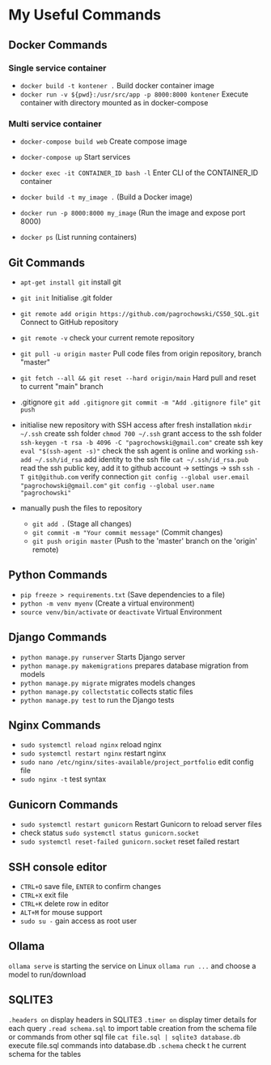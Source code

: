 # My Useful Commands

## Docker Commands

### Single service container
- `docker build -t kontener .` Build docker container image
- `docker run -v ${pwd}:/usr/src/app -p 8000:8000 kontener` Execute container with directory mounted as in docker-compose

### Multi service container
- `docker-compose build web` Create compose image
- `docker-compose up` Start services

- `docker exec -it CONTAINER_ID bash -l` Enter CLI of the CONTAINER_ID container
- `docker build -t my_image .` (Build a Docker image)
- `docker run -p 8000:8000 my_image` (Run the image and expose port 8000)
- `docker ps` (List running containers)

## Git Commands
- `apt-get install git` install git
- `git init` Initialise .git folder
- `git remote add origin https://github.com/pagrochowski/CS50_SQL.git` Connect to GitHub repository
- `git remote -v` check your current remote repository
- `git pull -u origin master` Pull code files from origin repository, branch "master"
- `git fetch --all && git reset --hard origin/main` Hard pull and reset to current "main" branch

- .gitignore
    `git add .gitignore`
    `git commit -m "Add .gitignore file"`
    `git push`

- initialise new repository with SSH access after fresh installation
    `mkdir ~/.ssh` create ssh folder
    `chmod 700 ~/.ssh` grant access to the ssh folder
    `ssh-keygen -t rsa -b 4096 -C "pagrochowski@gmail.com"` create ssh key
    `eval "$(ssh-agent -s)"` check the ssh agent is online and working
    `ssh-add ~/.ssh/id_rsa` add identity to the ssh file
    `cat ~/.ssh/id_rsa.pub` read the ssh public key, add it to github account -> settings -> ssh
    `ssh -T git@github.com` verify connection
    `git config --global user.email "pagrochowski@gmail.com"`
    `git config --global user.name "pagrochowski"`

- manually push the files to repository
    - `git add .` (Stage all changes)
    - `git commit -m "Your commit message"` (Commit changes)
    - `git push origin master` (Push to the 'master' branch on the 'origin' remote)

## Python Commands
- `pip freeze > requirements.txt` (Save dependencies to a file)
- `python -m venv myenv` (Create a virtual environment)
- `source venv/bin/activate` or `deactivate` Virtual Environment

## Django Commands
- `python manage.py runserver` Starts Django server
- `python manage.py makemigrations` prepares database migration from models
- `python manage.py migrate` migrates models changes
- `python manage.py collectstatic` collects static files
- `python manage.py test` to run the Django tests

## Nginx Commands
- `sudo systemctl reload nginx` reload nginx 
- `sudo systemctl restart nginx` restart nginx 
- `sudo nano /etc/nginx/sites-available/project_portfolio` edit config file
- `sudo nginx -t` test syntax

## Gunicorn Commands
- `sudo systemctl restart gunicorn` Restart Gunicorn to reload server files
- check status `sudo systemctl status gunicorn.socket`
- `sudo systemctl reset-failed gunicorn.socket` reset failed restart

## SSH console editor
- `CTRL+O` save file, `ENTER` to confirm changes
- `CTRL+X` exit file
- `CTRL+K` delete row in editor
- `ALT+M` for mouse support
- `sudo su -` gain access as root user

## Ollama
`ollama serve` is starting the service on Linux
`ollama run ...` and choose a model to run/download

## SQLITE3
`.headers on` display headers in SQLITE3
`.timer on` display timer details for each query
`.read schema.sql` to import table creation from the schema file or commands from other sql file
`cat file.sql | sqlite3 database.db` execute file.sql commands into database.db
`.schema` check t he current schema for the tables